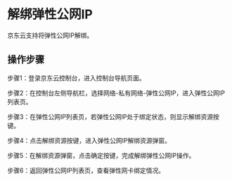 # 解绑弹性公网IP

京东云支持将弹性公网IP解绑。

## 操作步骤

步骤1：登录京东云控制台，进入控制台导航页面。

步骤2：在控制台左侧导航栏，选择网络-私有网络-弹性公网IP，进入弹性公网IP列表页。

步骤3：在弹性公网IP列表页，若弹性公网IP处于绑定状态，则显示解绑资源按键。

步骤4：点击解绑资源按键，进入弹性公网IP解绑资源弹窗。

步骤5：在解绑资源弹窗，点击确定按键，完成解绑弹性公网IP操作。

步骤6：返回弹性公网IP列表页，查看弹性网卡绑定情况。

